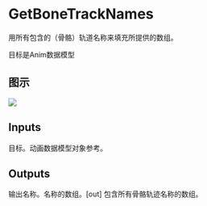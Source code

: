 # GetBoneTrackNames

用所有包含的（骨骼）轨道名称来填充所提供的数组。

目标是Anim数据模型

## 图示

![]($-20221218-17535126.png)

## Inputs

目标。动画数据模型对象参考。 

## Outputs

输出名称。名称的数组。[out] 包含所有骨骼轨迹名称的数组。

